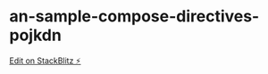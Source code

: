 # an-sample-compose-directives-pojkdn

[Edit on StackBlitz ⚡️](https://stackblitz.com/edit/an-sample-compose-directives-pojkdn)